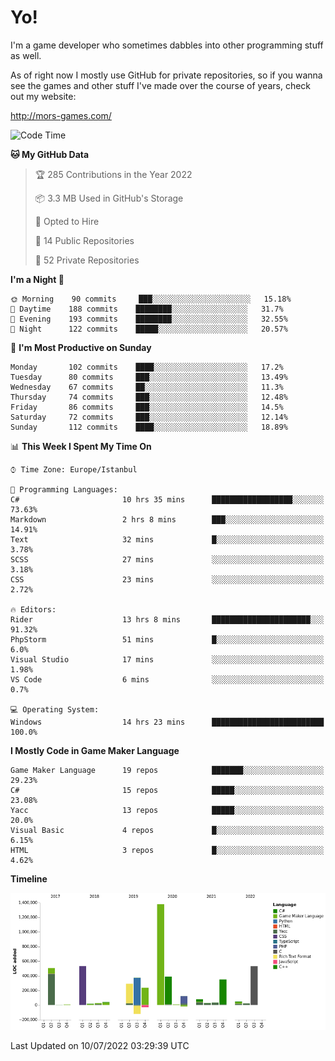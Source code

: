 # Yo!

I'm a game developer who sometimes dabbles into other programming stuff as well.

As of right now I mostly use GitHub for private repositories, so if you wanna see the games and other stuff I've made over the course of years, check out my website: 

http://mors-games.com/

<!--START_SECTION:waka-->
![Code Time](http://img.shields.io/badge/Code%20Time-16%20hrs%2015%20mins-blue)

**🐱 My GitHub Data** 

> 🏆 285 Contributions in the Year 2022
 > 
> 📦 3.3 MB Used in GitHub's Storage 
 > 
> 💼 Opted to Hire
 > 
> 📜 14 Public Repositories 
 > 
> 🔑 52 Private Repositories  
 > 
**I'm a Night 🦉** 

```text
🌞 Morning    90 commits     ███░░░░░░░░░░░░░░░░░░░░░░   15.18% 
🌆 Daytime    188 commits    ████████░░░░░░░░░░░░░░░░░   31.7% 
🌃 Evening    193 commits    ████████░░░░░░░░░░░░░░░░░   32.55% 
🌙 Night      122 commits    █████░░░░░░░░░░░░░░░░░░░░   20.57%

```
📅 **I'm Most Productive on Sunday** 

```text
Monday       102 commits    ████░░░░░░░░░░░░░░░░░░░░░   17.2% 
Tuesday      80 commits     ███░░░░░░░░░░░░░░░░░░░░░░   13.49% 
Wednesday    67 commits     ██░░░░░░░░░░░░░░░░░░░░░░░   11.3% 
Thursday     74 commits     ███░░░░░░░░░░░░░░░░░░░░░░   12.48% 
Friday       86 commits     ███░░░░░░░░░░░░░░░░░░░░░░   14.5% 
Saturday     72 commits     ███░░░░░░░░░░░░░░░░░░░░░░   12.14% 
Sunday       112 commits    ████░░░░░░░░░░░░░░░░░░░░░   18.89%

```


📊 **This Week I Spent My Time On** 

```text
⌚︎ Time Zone: Europe/Istanbul

💬 Programming Languages: 
C#                       10 hrs 35 mins      ██████████████████░░░░░░░   73.63% 
Markdown                 2 hrs 8 mins        ███░░░░░░░░░░░░░░░░░░░░░░   14.91% 
Text                     32 mins             █░░░░░░░░░░░░░░░░░░░░░░░░   3.78% 
SCSS                     27 mins             ░░░░░░░░░░░░░░░░░░░░░░░░░   3.18% 
CSS                      23 mins             ░░░░░░░░░░░░░░░░░░░░░░░░░   2.72%

🔥 Editors: 
Rider                    13 hrs 8 mins       ██████████████████████░░░   91.32% 
PhpStorm                 51 mins             █░░░░░░░░░░░░░░░░░░░░░░░░   6.0% 
Visual Studio            17 mins             ░░░░░░░░░░░░░░░░░░░░░░░░░   1.98% 
VS Code                  6 mins              ░░░░░░░░░░░░░░░░░░░░░░░░░   0.7%

💻 Operating System: 
Windows                  14 hrs 23 mins      █████████████████████████   100.0%

```

**I Mostly Code in Game Maker Language** 

```text
Game Maker Language      19 repos            ███████░░░░░░░░░░░░░░░░░░   29.23% 
C#                       15 repos            █████░░░░░░░░░░░░░░░░░░░░   23.08% 
Yacc                     13 repos            █████░░░░░░░░░░░░░░░░░░░░   20.0% 
Visual Basic             4 repos             █░░░░░░░░░░░░░░░░░░░░░░░░   6.15% 
HTML                     3 repos             █░░░░░░░░░░░░░░░░░░░░░░░░   4.62%

```


**Timeline**

![Chart not found](https://raw.githubusercontent.com/MorsGames/MorsGames/main/charts/bar_graph.png) 


 Last Updated on 10/07/2022 03:29:39 UTC
<!--END_SECTION:waka-->
